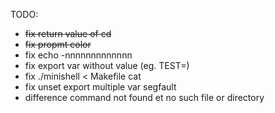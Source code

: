TODO:   
- ~~fix return value of cd~~
- ~~fix propmt color~~
- fix echo -nnnnnnnnnnnnn
- fix export var without value (eg. TEST=)
- fix ./minishell < Makefile cat
- fix unset export multiple var segfault
- difference command not found et no such file or directory
